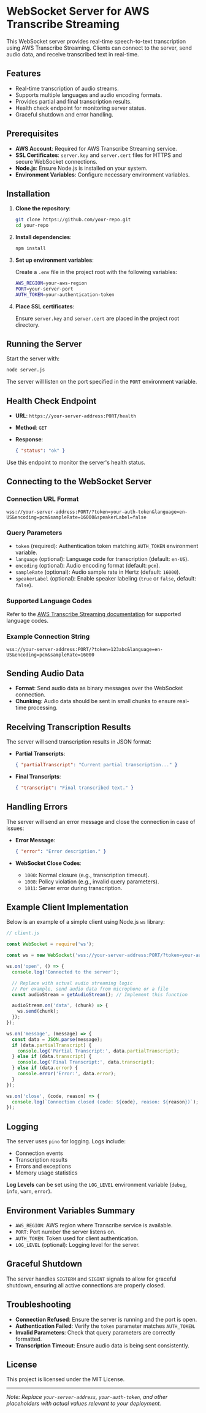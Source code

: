 # WebSocket Server for AWS Transcribe Streaming

This WebSocket server provides real-time speech-to-text transcription using AWS Transcribe Streaming. Clients can connect to the server, send audio data, and receive transcribed text in real-time.

## Features

- Real-time transcription of audio streams.
- Supports multiple languages and audio encoding formats.
- Provides partial and final transcription results.
- Health check endpoint for monitoring server status.
- Graceful shutdown and error handling.

## Prerequisites

- **AWS Account**: Required for AWS Transcribe Streaming service.
- **SSL Certificates**: `server.key` and `server.cert` files for HTTPS and secure WebSocket connections.
- **Node.js**: Ensure Node.js is installed on your system.
- **Environment Variables**: Configure necessary environment variables.

## Installation

1. **Clone the repository**:

   ```bash
   git clone https://github.com/your-repo.git
   cd your-repo
   ```

2. **Install dependencies**:

   ```bash
   npm install
   ```

3. **Set up environment variables**:

   Create a `.env` file in the project root with the following variables:

   ```bash
   AWS_REGION=your-aws-region
   PORT=your-server-port
   AUTH_TOKEN=your-authentication-token
   ```

4. **Place SSL certificates**:

   Ensure `server.key` and `server.cert` are placed in the project root directory.

## Running the Server

Start the server with:

```bash
node server.js
```

The server will listen on the port specified in the `PORT` environment variable.

## Health Check Endpoint

- **URL**: `https://your-server-address:PORT/health`
- **Method**: `GET`
- **Response**:

  ```json
  { "status": "ok" }
  ```

Use this endpoint to monitor the server's health status.

## Connecting to the WebSocket Server

### Connection URL Format

```plaintext
wss://your-server-address:PORT/?token=your-auth-token&language=en-US&encoding=pcm&sampleRate=16000&speakerLabel=false
```

### Query Parameters

- `token` (required): Authentication token matching `AUTH_TOKEN` environment variable.
- `language` (optional): Language code for transcription (default: `en-US`).
- `encoding` (optional): Audio encoding format (default: `pcm`).
- `sampleRate` (optional): Audio sample rate in Hertz (default: `16000`).
- `speakerLabel` (optional): Enable speaker labeling (`true` or `false`, default: `false`).

### Supported Language Codes

Refer to the [AWS Transcribe Streaming documentation](https://docs.aws.amazon.com/transcribe/latest/dg/API_streaming_StartStreamTranscription.html#API_streaming_StartStreamTranscription_RequestParameters) for supported language codes.

### Example Connection String

```plaintext
wss://your-server-address:PORT/?token=123abc&language=en-US&encoding=pcm&sampleRate=16000
```

## Sending Audio Data

- **Format**: Send audio data as binary messages over the WebSocket connection.
- **Chunking**: Audio data should be sent in small chunks to ensure real-time processing.

## Receiving Transcription Results

The server will send transcription results in JSON format:

- **Partial Transcripts**:

  ```json
  { "partialTranscript": "Current partial transcription..." }
  ```

- **Final Transcripts**:

  ```json
  { "transcript": "Final transcribed text." }
  ```

## Handling Errors

The server will send an error message and close the connection in case of issues:

- **Error Message**:

  ```json
  { "error": "Error description." }
  ```

- **WebSocket Close Codes**:

  - `1000`: Normal closure (e.g., transcription timeout).
  - `1008`: Policy violation (e.g., invalid query parameters).
  - `1011`: Server error during transcription.

## Example Client Implementation

Below is an example of a simple client using Node.js `ws` library:

```javascript
// client.js

const WebSocket = require('ws');

const ws = new WebSocket('wss://your-server-address:PORT/?token=your-auth-token');

ws.on('open', () => {
  console.log('Connected to the server');

  // Replace with actual audio streaming logic
  // For example, send audio data from microphone or a file
  const audioStream = getAudioStream(); // Implement this function

  audioStream.on('data', (chunk) => {
    ws.send(chunk);
  });
});

ws.on('message', (message) => {
  const data = JSON.parse(message);
  if (data.partialTranscript) {
    console.log('Partial Transcript:', data.partialTranscript);
  } else if (data.transcript) {
    console.log('Final Transcript:', data.transcript);
  } else if (data.error) {
    console.error('Error:', data.error);
  }
});

ws.on('close', (code, reason) => {
  console.log(`Connection closed (code: ${code}, reason: ${reason})`);
});
```

## Logging

The server uses `pino` for logging. Logs include:

- Connection events
- Transcription results
- Errors and exceptions
- Memory usage statistics

**Log Levels** can be set using the `LOG_LEVEL` environment variable (`debug`, `info`, `warn`, `error`).

## Environment Variables Summary

- `AWS_REGION`: AWS region where Transcribe service is available.
- `PORT`: Port number the server listens on.
- `AUTH_TOKEN`: Token used for client authentication.
- `LOG_LEVEL` (optional): Logging level for the server.

## Graceful Shutdown

The server handles `SIGTERM` and `SIGINT` signals to allow for graceful shutdown, ensuring all active connections are properly closed.

## Troubleshooting

- **Connection Refused**: Ensure the server is running and the port is open.
- **Authentication Failed**: Verify the `token` parameter matches `AUTH_TOKEN`.
- **Invalid Parameters**: Check that query parameters are correctly formatted.
- **Transcription Timeout**: Ensure audio data is being sent consistently.

## License

This project is licensed under the MIT License.

---

*Note: Replace `your-server-address`, `your-auth-token`, and other placeholders with actual values relevant to your deployment.*
